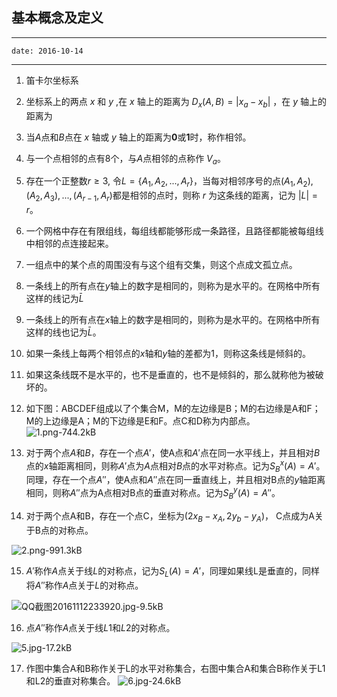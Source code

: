 ## 基本概念及定义

---
    date: 2016-10-14
---

1. 笛卡尔坐标系


2. 坐标系上的两点 $x$ 和 $y$ ,在 $x$ 轴上的距离为 $D_x(A,B) = |x_a - x_b|$ ，在 $y$ 轴上的距离为 <math>D_y(A,B) = |y_a - y_b|<endmath>。

3. 当$A$点和$B$点在 $x$ 轴或 $y$ 轴上的距离为**0**或**1**时，称作相邻。

4. 与一个点相邻的点有8个，与$A$点相邻的点称作 $V_a$。

5. 存在一个正整数$r\ge3$, 令$L=\{A_1,A_2,...,A_r\}$，当每对相邻序号的点$(A_1,A_2),(A_2,A_3),...,(A_{r-1},A_r)$都是相邻的点时，则称 $r$ 为这条线的距离，记为 $|L|=r$。

6. 一个网格中存在有限组线，每组线都能够形成一条路径，且路径都能被每组线中相邻的点连接起来。


7. 一组点中的某个点的周围没有与这个组有交集，则这个点成文孤立点。

8. 一条线上的所有点在$y$轴上的数字是相同的，则称为是水平的。在网格中所有这样的线记为$\bar L$

9. 一条线上的所有点在$x$轴上的数字是相同的，则称为是水平的。在网格中所有这样的线也记为$\bar L$。

10. 如果一条线上每两个相邻点的$x$轴和$y$轴的差都为1，则称这条线是倾斜的。

11. 如果这条线既不是水平的，也不是垂直的，也不是倾斜的，那么就称他为被破坏的。

12. 如下图：ABCDEF组成以了个集合M，M的左边缘是B；M的右边缘是A和F；M的上边缘是A；M的下边缘是E和F。点C和D称为内部点。
![1.png-744.2kB][1]

13. 对于两个点$A$和$B$，存在一个点$A'$，使A点和$A'$点在同一水平线上，并且相对$B$点的$x$轴距离相同，则称$A'$点为$A$点相对$B$点的水平对称点。记为$S_B^x(A) = A'$。
    同理，存在一个点$A''$，使A点和$A''$点在同一垂直线上，并且相对B点的$y$轴距离相同，则称$A''$点为A点相对B点的垂直对称点。记为$S_B^y(A) = A''$。

14. 对于两个点A和B，存在一个点C，坐标为$(2x_B - x_A, 2y_b - y_A)$， C点成为A关于B点的对称点。

![2.png-991.3kB][2]

15. $A'$称作$A$点关于线$L$的对称点，记为$S_L(A) = A'$，同理如果线L是垂直的，同样将$A''$称作$A$点关于$L$的对称点。

![QQ截图20161112233920.jpg-9.5kB][3]

16. 点$A''$称作$A$点关于线$L1$和$L2$的对称点。

![5.jpg-17.2kB][4]

17. 作图中集合A和B称作关于L的水平对称集合，右图中集合A和集合B称作关于L1和L2的垂直对称集合。
![6.jpg-24.6kB][5]




  [1]: http://static.zybuluo.com/WilberWei/d2xaiwb7w5m4a266f60cp57w/1.png
  [2]: http://static.zybuluo.com/WilberWei/4byjhf3408sy3khuv0vm1wtq/2.png
  [3]: http://static.zybuluo.com/WilberWei/t2ee36caapoa16742tjg0a1y/QQ%E6%88%AA%E5%9B%BE20161112233920.jpg
  [4]: http://static.zybuluo.com/WilberWei/bsjl9qrpiizyjc7n6tjqayfs/5.jpg
  [5]: http://static.zybuluo.com/WilberWei/p555vdqps8441u592cfd1c32/6.jpg